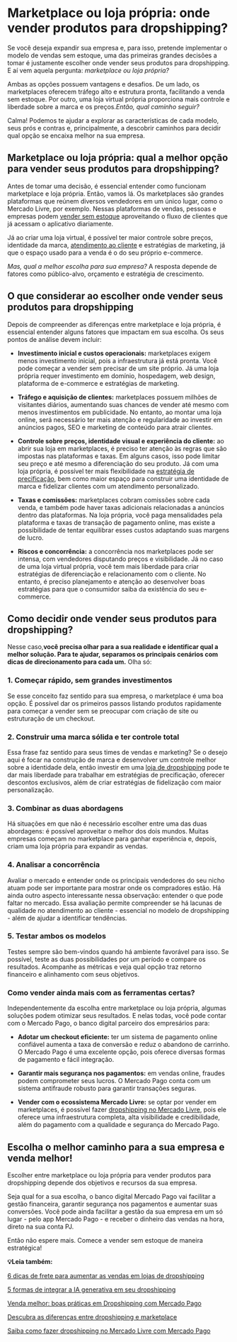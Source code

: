 # Marketplace ou loja própria: onde vender produtos para dropshipping?

Se você deseja expandir sua empresa e, para isso, pretende implementar o modelo de vendas sem estoque, uma das primeiras grandes decisões a tomar é justamente escolher onde vender seus produtos para dropshipping. E aí vem aquela pergunta: *marketplace ou loja própria?*

Ambas as opções possuem vantagens e desafios. De um lado, os marketplaces oferecem tráfego alto e estrutura pronta, facilitando a venda sem estoque. Por outro, uma loja virtual própria proporciona mais controle e liberdade sobre a marca e os preços.*Então, qual caminho seguir?*

Calma! Podemos te ajudar a explorar as características de cada modelo, seus prós e contras e, principalmente, a descobrir caminhos para decidir qual opção se encaixa melhor na sua empresa.

## **Marketplace ou loja própria: qual a melhor opção para vender seus produtos para dropshipping?**

Antes de tomar uma decisão, é essencial entender como funcionam marketplace e loja própria. Então, vamos lá. Os marketplaces são grandes plataformas que reúnem diversos vendedores em um único lugar, como o Mercado Livre, por exemplo. Nessas plataformas de vendas, pessoas e empresas podem [vender sem estoque](https://meubolso.mercadopago.com.br/formas-de-vender-sem-estoque) aproveitando o fluxo de clientes que já acessam o aplicativo diariamente.

Já ao criar uma loja virtual, é possível ter maior controle sobre preços, identidade da marca, [atendimento ao cliente](https://meubolso.mercadopago.com.br/atendimento-ao-cliente-pos-venda-natal) e estratégias de marketing, já que o espaço usado para a venda é o do seu próprio e-commerce.

*Mas, qual a melhor escolha para sua empresa?* A resposta depende de fatores como público-alvo, orçamento e estratégia de crescimento.

## **O que considerar ao escolher onde vender seus produtos para dropshipping**

Depois de compreender as diferenças entre marketplace e loja própria, é essencial entender alguns fatores que impactam em sua escolha. Os seus pontos de análise devem incluir:

- **Investimento inicial e custos operacionais:** marketplaces exigem menos investimento inicial, pois a infraestrutura já está pronta. Você pode começar a vender sem precisar de um site próprio. Já uma loja própria requer investimento em domínio, hospedagem, web design, plataforma de e-commerce e estratégias de marketing.

- **Tráfego e aquisição de clientes:** marketplaces possuem milhões de visitantes diários, aumentando suas chances de vender até mesmo com menos investimentos em publicidade. No entanto, ao montar uma loja online, será necessário ter mais atenção e regularidade ao investir em anúncios pagos, SEO e marketing de conteúdo para atrair clientes.

- **Controle sobre preços, identidade visual e experiência do cliente:** ao abrir sua loja em marketplaces, é preciso ter atenção às regras que são impostas nas plataformas e taxas. Em alguns casos, isso pode limitar seu preço e até mesmo a diferenciação do seu produto. Já com uma loja própria, é possível ter mais flexibilidade na [estratégia de precificação](https://meubolso.mercadopago.com.br/estrategia-de-precificacao-dropshipping), bem como maior espaço para construir uma identidade de marca e fidelizar clientes com um atendimento personalizado.

- **Taxas e comissões:** marketplaces cobram comissões sobre cada venda, e também pode haver taxas adicionais relacionadas a anúncios dentro das plataformas. Na loja própria, você paga mensalidades pela plataforma e taxas de transação de pagamento online, mas existe a possibilidade de tentar equilibrar esses custos adaptando suas margens de lucro.

- **Riscos e concorrência:** a concorrência nos marketplaces pode ser intensa, com vendedores disputando preços e visibilidade. Já no caso de uma loja virtual própria, você tem mais liberdade para criar estratégias de diferenciação e relacionamento com o cliente. No entanto, é preciso planejamento e atenção ao desenvolver boas estratégias para que o consumidor saiba da existência do seu e-commerce.

## **Como decidir onde vender seus produtos para dropshipping?**

Nesse caso,**você precisa olhar para a sua realidade e identificar qual a melhor solução. Para te ajudar, separamos os principais cenários com dicas de direcionamento para cada um.** Olha só:

### **1. Começar rápido, sem grandes investimentos**

Se esse conceito faz sentido para sua empresa, o marketplace é uma boa opção. É possível dar os primeiros passos listando produtos rapidamente para começar a vender sem se preocupar com criação de site ou estruturação de um checkout.

### **2. Construir uma marca sólida e ter controle total**

Essa frase faz sentido para seus times de vendas e marketing? Se o desejo aqui é focar na construção de marca e desenvolver um controle melhor sobre a identidade dela, então investir em uma [loja de dropshipping](https://meubolso.mercadopago.com.br/como-lidar-com-devolucao-em-loja-de-dropshipping) pode te dar mais liberdade para trabalhar em estratégias de precificação, oferecer descontos exclusivos, além de criar estratégias de fidelização com maior personalização.

### **3. Combinar as duas abordagens**

Há situações em que não é necessário escolher entre uma das duas abordagens: é possível aproveitar o melhor dos dois mundos. Muitas empresas começam no marketplace para ganhar experiência e, depois, criam uma loja própria para expandir as vendas.

### **4. Analisar a concorrência**

Avaliar o mercado e entender onde os principais vendedores do seu nicho atuam pode ser importante para mostrar onde os compradores estão. Há ainda outro aspecto interessante nessa observação: entender o que pode faltar no mercado. Essa avaliação permite compreender se há lacunas de qualidade no atendimento ao cliente - essencial no modelo de dropshipping - além de ajudar a identificar tendências.

### **5. Testar ambos os modelos**

Testes sempre são bem-vindos quando há ambiente favorável para isso. Se possível, teste as duas possibilidades por um período e compare os resultados. Acompanhe as métricas e veja qual opção traz retorno financeiro e alinhamento com seus objetivos.

### **Como vender ainda mais com as ferramentas certas?**

Independentemente da escolha entre marketplace ou loja própria, algumas soluções podem otimizar seus resultados. E nelas todas, você pode contar com o Mercado Pago, o banco digital parceiro dos empresários para:

- **Adotar um checkout eficiente:** ter um sistema de pagamento online confiável aumenta a taxa de conversão e reduz o abandono de carrinho. O Mercado Pago é uma excelente opção, pois oferece diversas formas de pagamento e fácil integração.

- **Garantir mais segurança nos pagamentos:** em vendas online, fraudes podem comprometer seus lucros. O Mercado Pago conta com um sistema antifraude robusto para garantir transações seguras.

- **Vender com o ecossistema Mercado Livre:** se optar por vender em marketplaces, é possível fazer [dropshipping no Mercado Livre](https://meubolso.mercadopago.com.br/aprenda-vender-sem-estoque-com-dropshipping-no-mercado-livre), pois ele oferece uma infraestrutura completa, alta visibilidade e credibilidade, além do pagamento com a qualidade e segurança do Mercado Pago.

## **Escolha o melhor caminho para a sua empresa e venda melhor!**

Escolher entre marketplace ou loja própria para vender produtos para dropshipping depende dos objetivos e recursos da sua empresa.

Seja qual for a sua escolha, o banco digital Mercado Pago vai facilitar a gestão financeira, garantir segurança nos pagamentos e aumentar suas conversões. Você pode ainda facilitar a gestão da sua empresa em um só lugar - pelo app Mercado Pago - e receber o dinheiro das vendas na hora, direto na sua conta PJ.

Então não espere mais. Comece a vender sem estoque de maneira estratégica!

**💡Leia também:**

[6 dicas de frete para aumentar as vendas em lojas de dropshipping](https://meubolso.mercadopago.com.br/dicas-de-frete-para-aumentar-as-vendas-em-lojas-de-dropshipping)

[5 formas de integrar a IA generativa em seu dropshipping](https://meubolso.mercadopago.com.br/ia-generativa-no-dropshipping-do-futuro)

[Venda melhor: boas práticas em Dropshipping com Mercado Pago](https://meubolso.mercadopago.com.br/venda-melhor-boas-praticas-em-dropshipping-com-mercado-pago)

[Descubra as diferenças entre dropshipping e marketplace](https://meubolso.mercadopago.com.br/dropshipping-e-marketplace)

[Saiba como fazer dropshipping no Mercado Livre com Mercado Pago](https://meubolso.mercadopago.com.br/como-fazer-dropshipping-no-mercado-livre-com-mercado-pago)